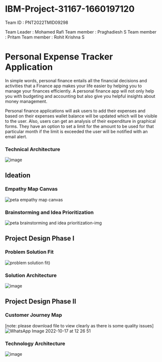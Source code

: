 # IBM-Project-31167-1660197120

Team ID : PNT2022TMID09298

Team Leader : Mohamed Rafi
Team member : Praghadiesh S
Team member : Pritam
Team member : Rohit Krishna S

# Personal Expense Tracker Application


In simple words, personal finance entails all the financial decisions and activities that a Finance app makes your life easier by helping you to manage your finances efficiently. A personal finance app will not only help you with budgeting and accounting but also give you helpful insights about money management.

Personal finance applications will ask users to add their expenses and based on their expenses wallet balance will be updated which will be visible to the user.  Also, users can get an analysis of their expenditure in graphical forms. They have an option to set a limit for the amount to be used for that particular month if the limit is exceeded the user will be notified with an email alert.

### Technical Architecture
![image](https://user-images.githubusercontent.com/69385943/195766284-5c376a08-ebfb-45d1-a52b-7ffd4d22350b.png)

## Ideation

### Empathy Map Canvas
![peta empathy map canvas](https://user-images.githubusercontent.com/69385943/196038102-98a9ffae-b320-4077-8522-b1731547c03b.png)

### Brainstorming and Idea Prioritization
![peta brainstorming and idea prioritization-img](https://user-images.githubusercontent.com/69385943/196038151-f68a5c8b-786e-481f-945e-910cd8d70a47.png)

## Project Design Phase I

### Problem Solution Fit
![problem solution fit](https://user-images.githubusercontent.com/85453650/202851686-17f7f76c-a995-4ccb-bb96-440741a2fed5.jpg))

### Solution Architecture
![image](https://user-images.githubusercontent.com/85453650/202851781-1424c412-6408-4d3b-bc48-3a90f970718c.png)

## Project Design Phase II

### Customer Journey Map 
[note: please download file to view clearly as there is some quality issues]
![WhatsApp Image 2022-10-17 at 12 26 51](https://user-images.githubusercontent.com/69385943/196110775-754e635e-cf7b-42fd-b879-5ec248f8b014.jpg)

### Technology Architecture
![image](https://user-images.githubusercontent.com/85453650/202851805-b8c44855-6961-487f-a090-6f2740596593.png)
